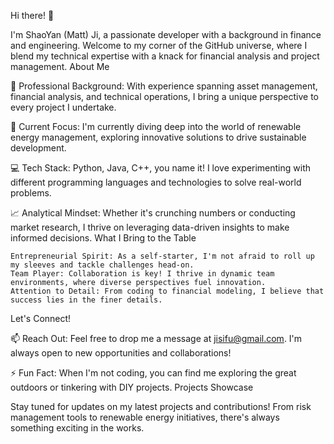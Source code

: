 Hi there! 👋

I'm ShaoYan (Matt) Ji, a passionate developer with a background in finance and engineering. Welcome to my corner of the GitHub universe, where I blend my technical expertise with a knack for financial analysis and project management.
About Me

🌟 Professional Background: With experience spanning asset management, financial analysis, and technical operations, I bring a unique perspective to every project I undertake.

🔭 Current Focus: I'm currently diving deep into the world of renewable energy management, exploring innovative solutions to drive sustainable development.

💻 Tech Stack: Python, Java, C++, you name it! I love experimenting with different programming languages and technologies to solve real-world problems.

📈 Analytical Mindset: Whether it's crunching numbers or conducting market research, I thrive on leveraging data-driven insights to make informed decisions.
What I Bring to the Table

    Entrepreneurial Spirit: As a self-starter, I'm not afraid to roll up my sleeves and tackle challenges head-on.
    Team Player: Collaboration is key! I thrive in dynamic team environments, where diverse perspectives fuel innovation.
    Attention to Detail: From coding to financial modeling, I believe that success lies in the finer details.

Let's Connect!

📫 Reach Out: Feel free to drop me a message at jisifu@gmail.com. I'm always open to new opportunities and collaborations!

⚡ Fun Fact: When I'm not coding, you can find me exploring the great outdoors or tinkering with DIY projects.
Projects Showcase

Stay tuned for updates on my latest projects and contributions! From risk management tools to renewable energy initiatives, there's always something exciting in the works.
